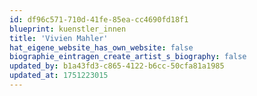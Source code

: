 ```yaml
---
id: df96c571-710d-41fe-85ea-cc4690fd18f1
blueprint: kuenstler_innen
title: 'Vivien Mahler'
hat_eigene_website_has_own_website: false
biographie_eintragen_create_artist_s_biography: false
updated_by: b1a43fd3-c865-4122-b6cc-50cfa81a1985
updated_at: 1751223015
---
```

